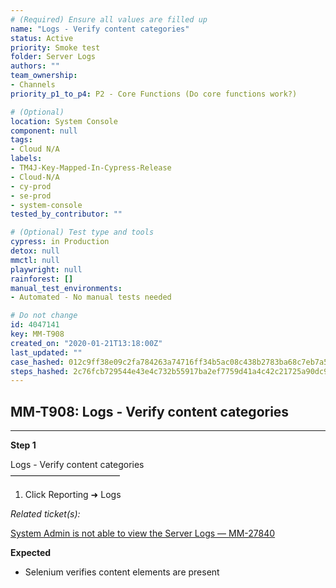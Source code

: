 ```yaml
---
# (Required) Ensure all values are filled up
name: "Logs - Verify content categories"
status: Active
priority: Smoke test
folder: Server Logs
authors: ""
team_ownership:
- Channels
priority_p1_to_p4: P2 - Core Functions (Do core functions work?)

# (Optional)
location: System Console
component: null
tags:
- Cloud N/A
labels:
- TM4J-Key-Mapped-In-Cypress-Release
- Cloud-N/A
- cy-prod
- se-prod
- system-console
tested_by_contributor: ""

# (Optional) Test type and tools
cypress: in Production
detox: null
mmctl: null
playwright: null
rainforest: []
manual_test_environments:
- Automated - No manual tests needed

# Do not change
id: 4047141
key: MM-T908
created_on: "2020-01-21T13:18:00Z"
last_updated: ""
case_hashed: 012c9ff38e09c2fa784263a74716ff34b5ac08c438b2783ba68c7eb7a5da8ccdc9005f129d6e1fd8e18eae8faab81607
steps_hashed: 2c76fcb729544e43e4c732b55917ba2ef7759d41a4c42c21725a90dc99ca6f6774f1efba84ba42f516f80f8e46c30013
---
```


<!-- (Auto-generated) Based on frontmatter's "key" and "name" -->

## MM-T908: Logs - Verify content categories

---

**Step 1**

Logs - Verify content categories\
–––––––––––––––––––––––––

1. Click Reporting ➜ Logs

_Related ticket(s):_

[System Admin is not able to view the Server Logs — MM-27840](https://mattermost.atlassian.net/browse/MM-27840)

**Expected**

- Selenium verifies content elements are present
